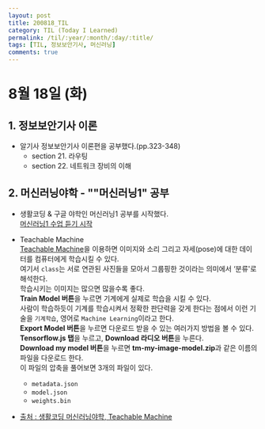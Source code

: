 ```yaml
---
layout: post
title: 200818_TIL
category: TIL (Today I Learned)
permalink: /til/:year/:month/:day/:title/
tags: [TIL, 정보보안기사, 머신러닝]
comments: true
---
```

# 8월 18일 (화)

## 1. 정보보안기사 이론
- 알기사 정보보안기사 이론편을 공부했다.(pp.323-348)
  - section 21. 라우팅
  - section 22. 네트워크 장비의 이해

## 2. 머신러닝야학 - ""머신러닝1" 공부
- 생활코딩 & 구글 야학인 머신러닝1 공부를 시작했다.  
  [머신러닝1 수업 듣기 시작](https://opentutorials.org/course/4548/28891)

- Teachable Machine  
  [Teachable Machine](https://teachablemachine.withgoogle.com/)을 이용하면 이미지와 소리 그리고 자세(pose)에 대한 데이터를 컴퓨터에게 학습시킬 수 있다.  
  여기서 `class`는 서로 연관된 사진들을 모아서 그룹핑한 것이라는 의미에서 ‘분류'로 해석한다.  
  학습시키는 이미지는 많으면 많을수록 좋다.  
  **Train Model 버튼**을 누르면 기계에게 실제로 학습을 시킬 수 있다.  
  사람이 학습하듯이 기계를 학습시켜서 정확한 판단력을 갖게 한다는 점에서 이런 기술을 `기계학습`, 영어로 `Machine Learning`이라고 한다.  
  **Export Model 버튼**을 누르면 다운로드 받을 수 있는 여러가지 방법을 볼 수 있다.  
  **Tensorflow.js 탭**을 누르고, **Download 라디오 버튼**을 누른다.  
  **Download my model 버튼**을 누르면 **tm-my-image-model.zip**과 같은 이름의 파일을
다운로드 한다.  
  이 파일의 압축을 풀어보면 3개의 파일이 있다.
  - `metadata.json`
  - `model.json`
  - `weights.bin`  
  
- [출처 : 생활코딩 머신러닝야학, Teachable Machine](https://opentutorials.org/course/4548/28897)
